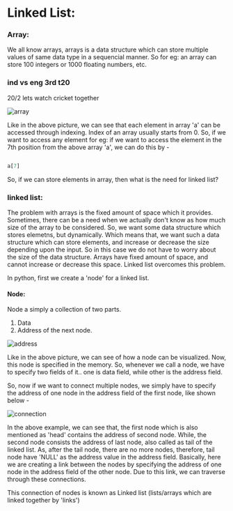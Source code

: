 # Linked List:

### Array:

We all know arrays, arrays is a data structure which can store multiple values of same data type in a sequencial manner. So for eg: 
an array can store 100 integers or 1000 floating numbers, etc.

### ind vs eng 3rd t20

20/2
lets watch cricket together



![array](https://user-images.githubusercontent.com/60755716/103444081-3ea38100-4c8b-11eb-878d-1be93d02d9ef.png)


Like in the above picture, we can see that each element in array 'a' can be accessed through indexing. Index of an array usually starts from 0.
So, if we want to access any element for eg: if we want to access the element in the 7th position from the above array 'a', we can do this by - 
``` py

a[7]

```
So, if we can store elements in array, then what is the need for linked list?

### linked list:

The problem with arrays is the fixed amount of space which it provides. Sometimes, there can be a need when we actually don't know as how much size of the array to be 
considered. So, we want some data structure which stores elemetns, but dynamically. Which means that, we want such a data structure which can store elements, and increase
or decrease the size depending upon the input. So in this case we do not have to worry about the size of the data structure.
Arrays have fixed amount of space, and cannot increase or decrease this space.
Linked list overcomes this problem.

In python, first we create a 'node' for a linked list. 

#### Node:
Node a simply a collection of two parts.
1. Data
1. Address of the next node.

![address](https://user-images.githubusercontent.com/60755716/103444220-a3aba680-4c8c-11eb-873e-ee8c79aeddd1.jpg)

Like in the above picture, we can see of how a node can be visualized. Now, this node is specified in the memory.
So, whenever we call a node, we have to specify two fields of it.. one is data field, while other is the address field.

So, now if we want to connect multiple nodes, we simply have to specify the address of one node in the address field of the first node, like shown below - 

![connection](https://user-images.githubusercontent.com/60755716/103444227-b58d4980-4c8c-11eb-9237-6862656bc17a.jpg)

In the above example, we can see that, the first node which is also mentioned as 'head' contains the address of second node. 
While, the second node consists the address of last node, also called as tail of the linked list.
As, after the tail node, there are no more nodes, therefore, tail node have 'NULL' as the address value in the address field.
Basically, here we are creating a link between the nodes by specifying the address of one node in the address field of the other node.
Due to this link, we can traverse through these connections.

This connection of nodes is known as Linked list (lists/arrays which are linked together by 'links')




